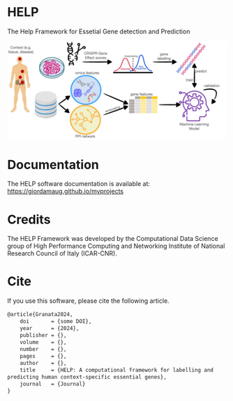# HELP
The Help Framework for Essetial Gene detection and Prediction

![Alt text of the image](https://github.com/giordamaug/HELP/blob/main/docs/images/GraphicAbstract_IG.jpg)

# Documentation
The HELP software documentation is available at: https://giordamaug.github.io/myprojects
# Credits
The HELP Framework was developed by the Computational Data Science group of High Performance Computing and Networking Institute of National Research Council of Italy (ICAR-CNR).

# Cite
If you use this software, please cite the following article.

```
@article{Granata2024,
    doi       = {some DOI},
    year      = {2024},
    publisher = {},
    volume    = {},
    number    = {},
    pages     = {},
    author    = {},
    title     = {HELP: A computational framework for labelling and
predicting human context-specific essential genes},
    journal   = {Journal}
}
```
